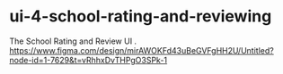 # ui-4-school-rating-and-reviewing
The School Rating and Review UI
.
https://www.figma.com/design/mirAWOKFd43uBeGVFgHH2U/Untitled?node-id=1-7629&t=vRhhxDvTHPgO3SPk-1
